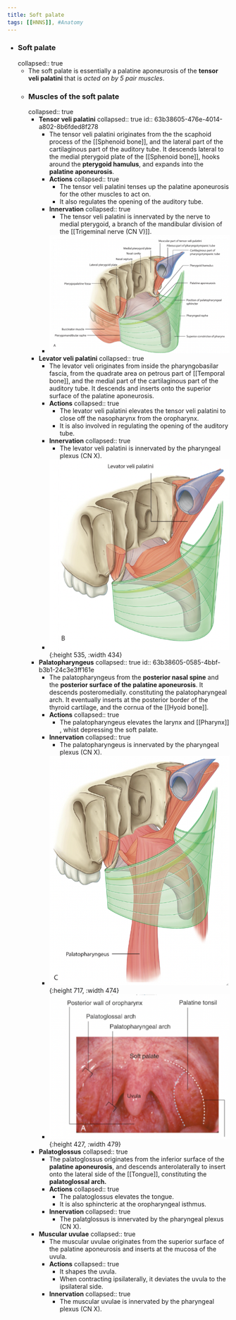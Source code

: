 ```yaml
---
title: Soft palate
tags: [[HNNS]], #Anatomy 
---
```


- ### Soft palate
  collapsed:: true
	- The soft palate is essentially a palatine aponeurosis of the **tensor veli palatini** that is *acted on by 5 pair muscles*.
	- ### Muscles of the soft palate
	  collapsed:: true
		- **Tensor veli palatini**
		  collapsed:: true
		  id:: 63b38605-476e-4014-a802-8b6fded8f278
			- The tensor veli palatini originates from the the scaphoid process of the [[Sphenoid bone]], and the lateral part of the cartilaginous part of the auditory tube. It descends lateral to the medial pterygoid plate of the [[Sphenoid bone]], hooks around the **pterygoid hamulus**, and expands into the **palatine aponeurosis**.
			- **Actions**
			  collapsed:: true
				- The tensor veli palatini tenses up the palatine aponeurosis for the other muscles to act on.
				- It also regulates the opening of the auditory tube.
			- **Innervation**
			  collapsed:: true
				- The tensor veli palatini is innervated by the nerve to medial pterygoid, a branch of the mandibular division of the [[Trigeminal nerve (CN V)]].
			- ![image.png](../assets/image_1672653116986_0.png)
		- **Levator veli palatini**
		  collapsed:: true
			- The levator veli originates from inside the pharyngobasilar fascia, from the quadrate area on petrous part of [[Temporal bone]], and the medial part of the cartilaginous part of the auditory tube. It descends and inserts onto the superior surface of the palatine aponeurosis.
			- **Actions**
			  collapsed:: true
				- The levator veli palatini elevates the tensor veli palatini to close off the nasopharynx from the oropharynx.
				- It is also involved in regulating the opening of the auditory tube.
			- **Innervation**
			  collapsed:: true
				- The levator veli palatini is innervated by the pharyngeal plexus (CN X).
			- ![image.png](../assets/image_1672653183590_0.png){:height 535, :width 434}
		- **Palatopharyngeus**
		  collapsed:: true
		  id:: 63b38605-0585-4bbf-b3b1-24c3e3ff161e
			- The palatopharyngeus from the **posterior nasal spine** and the **posterior surface of the palatine aponeurosis**. It descends posteromedially. constituting the palatopharyngeal arch. It eventually inserts at the posterior border of the thyroid cartilage, and the cornua of the [[Hyoid bone]].
			- **Actions**
			  collapsed:: true
				- The palatopharyngeus elevates the larynx and [[Pharynx]] , whist depressing the soft palate.
			- **Innervation**
			  collapsed:: true
				- The palatopharyngeus is innervated by the pharyngeal plexus (CN X).
			- ![image.png](../assets/image_1672653293557_0.png){:height 717, :width 474}
			- ![image.png](../assets/image_1672653329269_0.png){:height 427, :width 479}
		- **Palatoglossus**
		  collapsed:: true
			- The palatoglossus originates from the inferior surface of the **palatine aponeurosis**, and descends anterolaterally to insert onto the lateral side of the [[Tongue]], constituting the **palatoglossal arch.**
			- **Actions**
			  collapsed:: true
				- The palatoglossus elevates the tongue.
				- It is also sphincteric at the oropharyngeal isthmus.
			- **Innervation**
			  collapsed:: true
				- The palatglossus is innervated by the pharyngeal plexus (CN X).
		- **Muscular uvulae**
		  collapsed:: true
			- The muscular uvulae originates from the superior surface of the palatine aponeurosis and inserts at the mucosa of the uvula.
			- **Actions**
			  collapsed:: true
				- It shapes the uvula.
				- When contracting ipsilaterally, it deviates the uvula to the ipsilateral side.
			- **Innervation**
			  collapsed:: true
				- The muscular uvulae is innervated by the pharyngeal plexus (CN X).